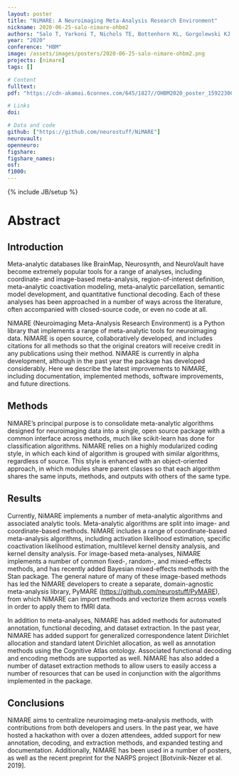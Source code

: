 ```yaml
---
layout: poster
title: "NiMARE: A Neuroimaging Meta-Analysis Research Environment"
nickname: 2020-06-25-salo-nimare-ohbm2
authors: "Salo T, Yarkoni T, Nichols TE, Bottenhorn KL, Gorgolewski KJ, Riedel MC, Kent JD, Glerean E, Bilgel M, Wright J, Reeders P, Nielson DN, Yanes JA, Perez A, Sutherland MT, Laird AR"
year: "2020"
conference: "HBM"
image: /assets/images/posters/2020-06-25-salo-nimare-ohbm2.png
projects: [nimare]
tags: []

# Content
fulltext:
pdf: "https://cdn-akamai.6connex.com/645/1827//OHBM2020_poster_15922300559215893.pdf"

# Links
doi:

# Data and code
github: ["https://github.com/neurostuff/NiMARE"]
neurovault:
openneuro:
figshare:
figshare_names:
osf:
f1000:
---
```

{% include JB/setup %}

# Abstract

## Introduction

Meta-analytic databases like BrainMap, Neurosynth, and NeuroVault have become extremely popular tools for a range of analyses, including coordinate- and image-based meta-analysis, region-of-interest definition, meta-analytic coactivation modeling, meta-analytic parcellation, semantic model development, and quantitative functional decoding. Each of these analyses has been approached in a number of ways across the literature, often accompanied with closed-source code, or even no code at all.

NiMARE (Neuroimaging Meta-Analysis Research Environment) is a Python library that implements a range of meta-analytic tools for neuroimaging data. NiMARE is open source, collaboratively developed, and includes citations for all methods so that the original creators will receive credit in any publications using their method. NiMARE is currently in alpha development, although in the past year the package has developed considerably. Here we describe the latest improvements to NiMARE, including documentation, implemented methods, software improvements, and future directions.

## Methods

NiMARE’s principal purpose is to consolidate meta-analytic algorithms designed for neuroimaging data into a single, open source package with a common interface across methods, much like scikit-learn has done for classification algorithms. NiMARE relies on a highly modularized coding style, in which each kind of algorithm is grouped with similar algorithms, regardless of source. This style is enhanced with an object-oriented approach, in which modules share parent classes so that each algorithm shares the same inputs, methods, and outputs with others of the same type.

## Results

Currently, NiMARE implements a number of meta-analytic algorithms and associated analytic tools. Meta-analytic algorithms are split into image- and coordinate-based methods. NiMARE includes a range of coordinate-based meta-analysis algorithms, including activation likelihood estimation, specific coactivation likelihood estimation, multilevel kernel density analysis, and kernel density analysis. For image-based meta-analyses, NiMARE implements a number of common fixed-, random-, and mixed-effects methods, and has recently added Bayesian mixed-effects methods with the Stan package. The general nature of many of these image-based methods has led the NiMARE developers to create a separate, domain-agnostic meta-analysis library, PyMARE (https://github.com/neurostuff/PyMARE), from which NiMARE can import methods and vectorize them across voxels in order to apply them to fMRI data.

In addition to meta-analyses, NiMARE has added methods for automated annotation, functional decoding, and dataset extraction. In the past year, NiMARE has added support for generalized correspondence latent Dirichlet allocation and standard latent Dirichlet allocation, as well as annotation methods using the Cognitive Atlas ontology. Associated functional decoding and encoding methods are supported as well. NiMARE has also added a number of dataset extraction methods to allow users to easily access a number of resources that can be used in conjunction with the algorithms implemented in the package.

## Conclusions

NiMARE aims to centralize neuroimaging meta-analysis methods, with contributions from both developers and users. In the past year, we have hosted a hackathon with over a dozen attendees, added support for new annotation, decoding, and extraction methods, and expanded testing and documentation. Additionally, NiMARE has been used in a number of posters, as well as the recent preprint for the NARPS project [Botvinik-Nezer et al. 2019].
